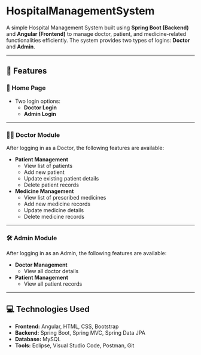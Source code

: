 # HospitalManagementSystem
A simple Hospital Management System built using **Spring Boot (Backend)** and **Angular (Frontend)** to manage doctor, patient, and medicine-related functionalities efficiently. The system provides two types of logins: **Doctor** and **Admin**.

---

## 🚀 Features

### 🔐 Home Page
- Two login options:
  - **Doctor Login**
  - **Admin Login**

---

### 👨‍⚕️ Doctor Module
After logging in as a Doctor, the following features are available:
- **Patient Management**
  - View list of patients
  - Add new patient
  - Update existing patient details
  - Delete patient records
- **Medicine Management**
  - View list of prescribed medicines
  - Add new medicine records
  - Update medicine details
  - Delete medicine records

---

### 🛠️ Admin Module
After logging in as an Admin, the following features are available:
- **Doctor Management**
  - View all doctor details
- **Patient Management**
  - View all patient records

---

## 💻 Technologies Used
- **Frontend:** Angular, HTML, CSS, Bootstrap
- **Backend:** Spring Boot, Spring MVC, Spring Data JPA
- **Database:** MySQL
- **Tools:** Eclipse, Visual Studio Code, Postman, Git

